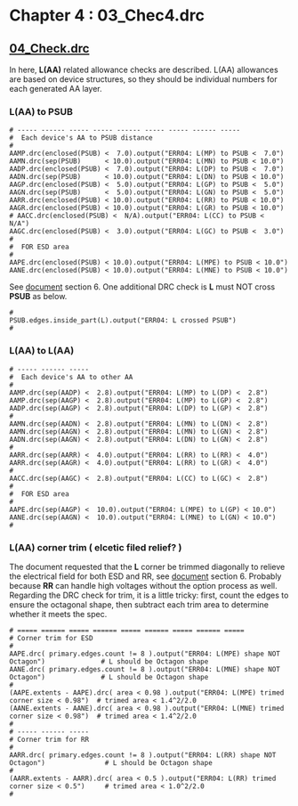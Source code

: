 # Chapter 4 : 03_Chec4.drc

## [04_Check.drc](../tech/drc/04_Check.drc)

In here, **L(AA)** related allowance checks are described. L(AA) allowances are based on device structures, so they should be individual numbers for each generated AA layer.

### L(AA) to PSUB
```
# ----- ------ ----- ----- ------ ----- ----- ------ ----- 
#  Each device's AA to PSUB distance
#
AAMP.drc(enclosed(PSUB) <  7.0).output("ERR04: L(MP) to PSUB <  7.0")
AAMN.drc(sep(PSUB)      < 10.0).output("ERR04: L(MN) to PSUB < 10.0")
AADP.drc(enclosed(PSUB) <  7.0).output("ERR04: L(DP) to PSUB <  7.0")
AADN.drc(sep(PSUB)      < 10.0).output("ERR04: L(DN) to PSUB < 10.0")
AAGP.drc(enclosed(PSUB) <  5.0).output("ERR04: L(GP) to PSUB <  5.0")
AAGN.drc(sep(PSUB)      <  5.0).output("ERR04: L(GN) to PSUB <  5.0")
AARR.drc(enclosed(PSUB) < 10.0).output("ERR04: L(RR) to PSUB < 10.0")
AAGR.drc(enclosed(PSUB) < 10.0).output("ERR04: L(GR) to PSUB < 10.0")
# AACC.drc(enclosed(PSUB) <  N/A).output("ERR04: L(CC) to PSUB <  N/A") 
AAGC.drc(enclosed(PSUB) <  3.0).output("ERR04: L(GC) to PSUB <  3.0")
#
#  FOR ESD area
#
AAPE.drc(enclosed(PSUB) < 10.0).output("ERR04: L(MPE) to PSUB < 10.0")
AANE.drc(enclosed(PSUB) < 10.0).output("ERR04: L(MNE) to PSUB < 10.0")
```

See [document](../openIP62/IP62/Technology/doc/OS00_リファレンスマニュアル_rev1.1.pdf) section 6. One additional DRC check is **L** must NOT cross **PSUB** as below.

```
#
PSUB.edges.inside_part(L).output("ERR04: L crossed PSUB")
#
```

### L(AA) to L(AA)



```
# ----- ------ ----- 
#  Each device's AA to other AA
#
AAMP.drc(sep(AADP) <  2.8).output("ERR04: L(MP) to L(DP) <  2.8")
AAMP.drc(sep(AAGP) <  2.8).output("ERR04: L(MP) to L(GP) <  2.8")
AADP.drc(sep(AAGP) <  2.8).output("ERR04: L(DP) to L(GP) <  2.8")
#
AAMN.drc(sep(AADN) <  2.8).output("ERR04: L(MN) to L(DN) <  2.8")
AAMN.drc(sep(AAGN) <  2.8).output("ERR04: L(MN) to L(GN) <  2.8")
AADN.drc(sep(AAGN) <  2.8).output("ERR04: L(DN) to L(GN) <  2.8")
#
AARR.drc(sep(AARR) <  4.0).output("ERR04: L(RR) to L(RR) <  4.0")
AARR.drc(sep(AAGR) <  4.0).output("ERR04: L(RR) to L(GR) <  4.0")
#
AACC.drc(sep(AAGC) <  2.8).output("ERR04: L(CC) to L(GC) <  2.8")
#
#  FOR ESD area
#
AAPE.drc(sep(AAGP) <  10.0).output("ERR04: L(MPE) to L(GP) < 10.0")
AANE.drc(sep(AAGN) <  10.0).output("ERR04: L(MNE) to L(GN) < 10.0")
#
```

### L(AA) corner trim ( elcetic filed relief? )

The document requested that the **L** corner be trimmed diagonally to relieve the electrical field for both ESD and RR, see [document](../openIP62/IP62/Technology/doc/OS00_リファレンスマニュアル_rev1.1.pdf) section 6. Probably because **RR** can handle high voltages without the option process as well. Regarding the DRC check for trim, it is a little tricky: first, count the edges to ensure the octagonal shape, then subtract each trim area to determine whether it meets the spec.

```
# ===== ====== ===== ====== ===== ====== ===== ====== =====
# Corner trim for ESD
#
AAPE.drc( primary.edges.count != 8 ).output("ERR04: L(MPE) shape NOT Octagon")              # L should be Octagon shape
AANE.drc( primary.edges.count != 8 ).output("ERR04: L(MNE) shape NOT Octagon")              # L should be Octagon shape
#
(AAPE.extents - AAPE).drc( area < 0.98 ).output("ERR04: L(MPE) trimed corner size < 0.98")  # trimed area < 1.4^2/2.0
(AANE.extents - AANE).drc( area < 0.98 ).output("ERR04: L(MNE) trimed corner size < 0.98")  # trimed area < 1.4^2/2.0
#
# ----- ------ ----- 
# Corner trim for RR
#
AARR.drc( primary.edges.count != 8 ).output("ERR04: L(RR) shape NOT Octagon")               # L should be Octagon shape
#
(AARR.extents - AARR).drc( area < 0.5 ).output("ERR04: L(RR) trimed corner size < 0.5")     # trimed area < 1.0^2/2.0
#
```

